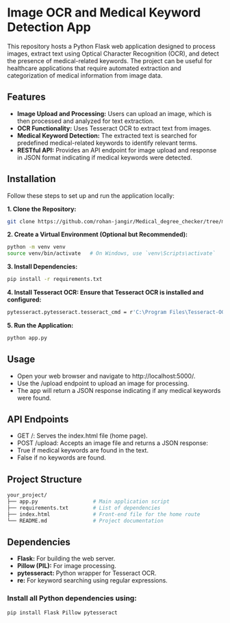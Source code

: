# Image OCR and Medical Keyword Detection App
This repository hosts a Python Flask web application designed to process images, extract text using Optical Character Recognition (OCR), and detect the presence of medical-related keywords. The project can be useful for healthcare applications that require automated extraction and categorization of medical information from image data.

## Features
* **Image Upload and Processing:** Users can upload an image, which is then processed and analyzed for text extraction.
* **OCR Functionality:** Uses Tesseract OCR to extract text from images.
* **Medical Keyword Detection:** The extracted text is searched for predefined medical-related keywords to identify relevant terms.
* **RESTful API:** Provides an API endpoint for image upload and response in JSON format indicating if medical keywords were detected.

## Installation
Follow these steps to set up and run the application locally:

**1. Clone the Repository:**
```Bash
git clone https://github.com/rohan-jangir/Medical_degree_checker/tree/main

```
**2. Create a Virtual Environment (Optional but Recommended):**
```bash
python -m venv venv
source venv/bin/activate   # On Windows, use `venv\Scripts\activate`
```

**3. Install Dependencies:**
```bash
pip install -r requirements.txt
```

**4. Install Tesseract OCR: Ensure that Tesseract OCR is installed and configured:**
```bash
pytesseract.pytesseract.tesseract_cmd = r'C:\Program Files\Tesseract-OCR\tesseract.exe'
```

**5. Run the Application:**
```bash
python app.py
```

## Usage
* Open your web browser and navigate to http://localhost:5000/.
* Use the /upload endpoint to upload an image for processing.
* The app will return a JSON response indicating if any medical keywords were found.

## API Endpoints
* GET /: Serves the index.html file (home page).
* POST /upload: Accepts an image file and returns a JSON response:
* True if medical keywords are found in the text.
* False if no keywords are found.

## Project Structure
```bash
your_project/
├── app.py                  # Main application script
├── requirements.txt        # List of dependencies
├── index.html              # Front-end file for the home route
└── README.md               # Project documentation
```

## Dependencies
* **Flask:** For building the web server.
* **Pillow (PIL):** For image processing.
* **pytesseract:** Python wrapper for Tesseract OCR.
* **re:** For keyword searching using regular expressions.
### Install all Python dependencies using:
```bash
pip install Flask Pillow pytesseract
```

